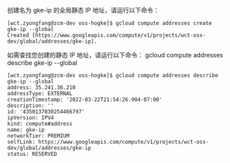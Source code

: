 创建名为 gke-ip 的全局静态 IP 地址，请运行以下命令：
```
[wct.zyongfang@zcm-dev oss-hogke]$ gcloud compute addresses create gke-ip --global
Created [https://www.googleapis.com/compute/v1/projects/wct-oss-dev/global/addresses/gke-ip].
```
如需查找您创建的静态 IP 地址，请运行以下命令：
gcloud compute addresses describe gke-ip --global
```
[wct.zyongfang@zcm-dev oss-hogke]$ gcloud compute addresses describe gke-ip --global
address: 35.241.36.210
addressType: EXTERNAL
creationTimestamp: '2022-03-22T21:54:26.904-07:00'
description: ''
id: '4350137030254466797'
ipVersion: IPV4
kind: compute#address
name: gke-ip
networkTier: PREMIUM
selfLink: https://www.googleapis.com/compute/v1/projects/wct-oss-dev/global/addresses/gke-ip
status: RESERVED
```
